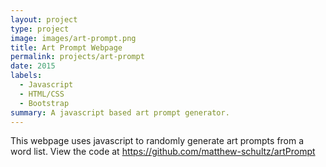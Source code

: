 ```yaml
---
layout: project
type: project
image: images/art-prompt.png
title: Art Prompt Webpage
permalink: projects/art-prompt
date: 2015
labels:
  - Javascript
  - HTML/CSS
  - Bootstrap
summary: A javascript based art prompt generator.
---
```




This webpage uses javascript to randomly generate art prompts from a word list.
View the code at https://github.com/matthew-schultz/artPrompt

